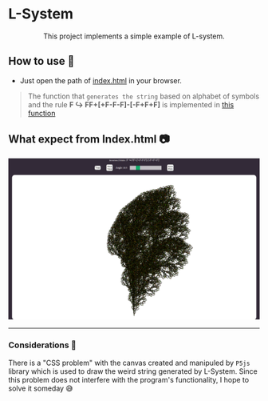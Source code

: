 # L-System

<p align="center">This project implements a simple example of L-system.
 
## How to use :scroll:

- Just open the path of [index.html](./src/index.html) in your browser.

>The function that `generates the string` based on alphabet of symbols and the rule <strong>F &#8618; FF+[+F-F-F]-[-F+F+F]</strong> is implemented in [this function](https://github.com/iamseki/L-system-gen/blob/master/src/javascript/draw.js#L47)

## What expect from Index.html :camera:

<img src="./sample.png"/> 

---

### Considerations :grimacing:

There is a "CSS problem" with the canvas created and manipuled by `P5js` library which is used to draw the weird string generated by L-System. Since this problem does not interfere with the program's functionality, I hope to solve it someday :sweat_smile:

